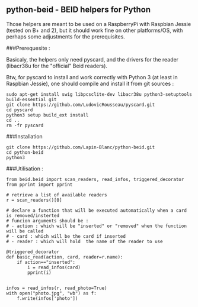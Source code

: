 ## python-beid - BEID helpers for Python

Those helpers are meant to be used on a RaspberryPi with Raspbian Jessie (tested on B+ and 2), but it should work fine on other platforms/OS, with perhaps some adjustments for the prerequisites.

###Prerequesite :

Basicaly, the helpers only need pyscard, and the drivers for the reader (libacr38u for the "official" Beid readers).

Btw, for pyscard to install and work correctly with Python 3 (at least in Raspbian Jessie), one should compile and install it from git sources :

    sudo apt-get install swig libpcsclite-dev libacr38u python3-setuptools build-essential git
    git clone https://github.com/LudovicRousseau/pyscard.git
    cd pyscard
    python3 setup build_ext install
    cd ..
    rm -fr pyscard

###Installation

    git clone https://github.com/Lapin-Blanc/python-beid.git
    cd python-beid
    python3

###Utilisation :

    from beid.beid import scan_readers, read_infos, triggered_decorator
    from pprint import pprint

    # retrieve a list of available readers
    r = scan_readers()[0]

    # declare a function that will be executed automatically when a card is removed/insterted
    # funcion arguments should be :
    # - action : which will be "inserted" or "removed" when the function will be called
    # - card : which will be the card if inserted
    # - reader : which will hold  the name of the reader to use 

    @triggered_decorator
    def basic_read(action, card, reader=r.name):
        if action=="inserted":
            i = read_infos(card)
            pprint(i)
    

    infos = read_infos(r, read_photo=True)
    with open("photo.jpg", "wb") as f:
        f.write(infos['photo'])
